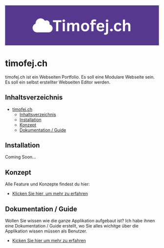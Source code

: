 ![Timofej.ch Banner](./concept/media/Timofej.ch%20Banner.png)

# timofej.ch
timofej.ch ist ein Webseiten Portfolio. Es soll eine Modulare Webseite sein. Es soll ein selbst erstellter Webseiten Editor werden.

## Inhaltsverzeichnis
- [timofej.ch](#timofejch)
  - [Inhaltsverzeichnis](#inhaltsverzeichnis)
  - [Installation](#installation)
  - [Konzept](#konzept)
  - [Dokumentation / Guide](#dokumentation--guide)

## Installation
Coming Soon...

## Konzept
Alle Feature und Konzepte findest du hier:
- [Klicken Sie hier, um mehr zu erfahren](/concept/README.md)

## Dokumentation / Guide
Wollen Sie wissen wie die ganze Applikation aufgebaut ist? Ich habe ihnen eine Dokumentation / Guide erstellt, wo Sie alles wichitge über die Applikation wissen müssen als Benutzer.
- [Kicken Sie hier um mehr zu erfahren](/documentation/README.md)